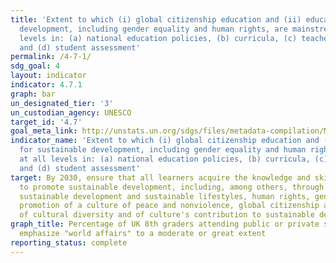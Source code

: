 ```yaml
---
title: 'Extent to which (i) global citizenship education and (ii) education for sustainable
  development, including gender equality and human rights, are mainstreamed at all
  levels in: (a) national education policies, (b) curricula, (c) teacher education
  and (d) student assessment'
permalink: /4-7-1/
sdg_goal: 4
layout: indicator
indicator: 4.7.1
graph: bar
un_designated_tier: '3'
un_custodian_agency: UNESCO
target_id: '4.7'
goal_meta_link: http://unstats.un.org/sdgs/files/metadata-compilation/Metadata-Goal-4.pdf
indicator_name: 'Extent to which (i) global citizenship education and (ii) education
  for sustainable development, including gender equality and human rights, are mainstreamed
  at all levels in: (a) national education policies, (b) curricula, (c) teacher education
  and (d) student assessment'
target: By 2030, ensure that all learners acquire the knowledge and skills needed
  to promote sustainable development, including, among others, through education for
  sustainable development and sustainable lifestyles, human rights, gender equality,
  promotion of a culture of peace and nonviolence, global citizenship and appreciation
  of cultural diversity and of culture's contribution to sustainable development.
graph_title: Percentage of UK 8th graders attending public or private schools that
  emphasize "world affairs" to a moderate or great extent
reporting_status: complete
---
```

